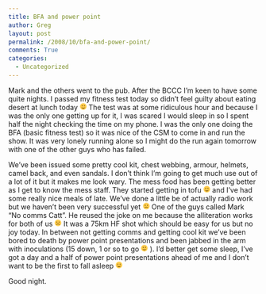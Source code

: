 ```yaml
---
title: BFA and power point
author: Greg
layout: post
permalink: /2008/10/bfa-and-power-point/
comments: True
categories:
  - Uncategorized
---
```

Mark and the others went to the pub. After the BCCC I&#8217;m keen to have some quite nights. I passed my fitness test today so didn&#8217;t feel guilty about eating desert at lunch today <img src="/wp-content/smilies/simple-smile.png" alt=":)" class="wp-smiley" style="height: 1em; max-height: 1em;" /> The test was at some ridiculous hour and because I was the only one getting up for it, I was scared I would sleep in so I spent half the night checking the time on my phone. I was the only one doing the BFA (basic fitness test) so it was nice of the CSM to come in and run the show. It was very lonely running alone so I might do the run again tomorrow with one of the other guys who has failed.

We&#8217;ve been issued some pretty cool kit, chest webbing, armour, helmets, camel back, and even sandals. I don&#8217;t think I&#8217;m going to get much use out of a lot of it but it makes me look wary. The mess food has been getting better as I get to know the mess staff. They started getting in tofu <img src="/wp-content/smilies/simple-smile.png" alt=":)" class="wp-smiley" style="height: 1em; max-height: 1em;" /> and I&#8217;ve had some really nice meals of late. We&#8217;ve done a little be of actually radio work but we haven&#8217;t been very successful yet <img src="/wp-content/smilies/frownie.png" alt=":(" class="wp-smiley" style="height: 1em; max-height: 1em;" /> One of the guys called Mark “No comms Catt”. He reused the joke on me because the alliteration works for both of us <img src="/wp-content/smilies/frownie.png" alt=":(" class="wp-smiley" style="height: 1em; max-height: 1em;" /> It was a 75km HF shot which should be easy for us but no joy today. In between not getting comms and getting cool kit we&#8217;ve been bored to death by power point presentations and been jabbed in the arm with inoculations (15 down, 1 or so to go <img src="/wp-content/smilies/simple-smile.png" alt=":)" class="wp-smiley" style="height: 1em; max-height: 1em;" /> ). I&#8217;d better get some sleep, I&#8217;ve got a day and a half of power point presentations ahead of me and I don&#8217;t want to be the first to fall asleep <img src="/wp-content/smilies/simple-smile.png" alt=":)" class="wp-smiley" style="height: 1em; max-height: 1em;" />

Good night.